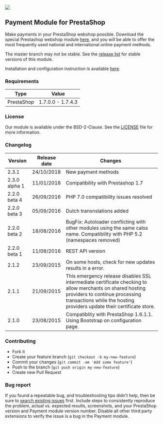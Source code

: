 ![](https://icepay.com/app/themes/icepay/dist/images/logos/logo_icepay.svg)

## Payment Module for PrestaShop

Make payments in your PrestaShop webshop possible. Download the special Prestashop webshop module [here](https://github.com/ICEPAYdev/Prestashop/releases), and you will be able to offer the most frequently used national and international online payment methods.

The master branch may not be stable. See the [release list](https://github.com/ICEPAY/Prestashop/releases) for stable versions of this module.

Installation and configuration instruction is available [here](https://github.com/ICEPAY/Prestashop/wiki).

### Requirements

Type       | Value
---------- | ------------------
PrestaShop | 1.7.0.0 - 1.7.4.3

### License

Our module is available under the BSD-2-Clause. See the [LICENSE](https://github.com/ICEPAY/Prestashop/blob/master/LICENSE.md) file for more information.

### Changelog

Version      | Release date   | Changes
------------ | -------------- | -------------------------------------
2.3.1        | 24/10/2018     | New payment methods
2.3.0 alpha 1| 11/01/2018     | Compatibility with Prestashop 1.7
2.2.0 beta 4 | 26/09/2016    | PHP 7.0 compatibility issues resolved
2.2.0 beta 3 | 05/09/2016     | Dutch transnslations added
2.2.0 beta 2 | 18/08/2016     | BugFix: Autoloader conflicting with other modules using the same calss name. Compatibility with PHP 5.2 (namespaces removed)
2.2.0 beta 1 | 11/08/2016     | REST API version
2.1.2        | 23/09/2015     | On some hosts, check for new updates results in a error.
2.1.1        | 21/09/2015     | This emergency release disables SSL intermediate certificate checking to allow merchants on shared hosting providers to continue processing transactions while the hosting providers update their certificate store.
2.1.0        | 23/08/2015     | Compatiblity with PrestaShop 1.6.1.1.<br>Using Bootstrap on configuration page.

### Contributing

* Fork it
* Create your feature branch (`git checkout -b my-new-feature`)
* Commit your changes (`git commit -am 'Add some feature'`)
* Push to the branch (`git push origin my-new-feature`)
* Create new Pull Request

### Bug report

If you found a repeatable bug, and troubleshooting tips didn't help, then be sure to [search existing issues](https://github.com/icepay/Prestashop/issues) first. Include steps to consistently reproduce the problem, actual vs. expected results, screenshots, and your PrestaShop version and Payment module version number. Disable all other third party extensions to verify the issue is a bug in the Payment module.
